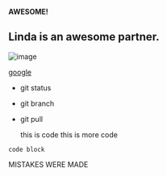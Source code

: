 **AWESOME!**

## Linda is an awesome partner.

![image](/img.png)

[google](http://www.google.com)

- git status
- git branch
- git pull

	this is code
	this is more code

```
code block 
```

MISTAKES WERE MADE